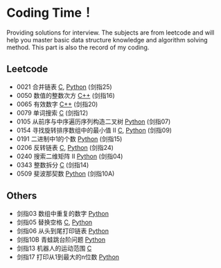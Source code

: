 # Coding Time！

Providing solutions for interview. The subjects are from leetcode and will help you master basic data structure knowledge and algorithm solving method. This part is also the record of my coding.

## Leetcode
* 0021 合并链表 [C](https://github.com/Tinky2013/Leetcode-solving/blob/master/C&C++/0021%20%E5%90%88%E5%B9%B6%E4%B8%A4%E4%B8%AA%E6%8E%92%E5%BA%8F%E7%9A%84%E9%93%BE%E8%A1%A8.cpp), [Python](https://github.com/Tinky2013/Leetcode-solving/blob/master/Python/0021%20%E5%90%88%E5%B9%B6%E4%B8%A4%E4%B8%AA%E6%8E%92%E5%BA%8F%E7%9A%84%E9%93%BE%E8%A1%A8.py) (剑指25)
* 0050 数值的整数次方 [C++](https://github.com/Tinky2013/Leetcode-solving/blob/master/C%26C%2B%2B/0050%20%20%E6%95%B0%E5%80%BC%E7%9A%84%E6%95%B4%E6%95%B0%E6%AC%A1%E6%96%B9.cpp) (剑指16)
* 0065 有效数字 [C++](https://github.com/Tinky2013/Leetcode-solving/blob/master/C%26C%2B%2B/0065%20%E6%9C%89%E6%95%88%E6%95%B0%E5%AD%97.cpp) (剑指20)
* 0079 单词搜索 [C](https://github.com/Tinky2013/Leetcode-solving/blob/master/C%26C%2B%2B/0079%20%E5%8D%95%E8%AF%8D%E6%90%9C%E7%B4%A2.cpp) (剑指12)
* 0105  从前序与中序遍历序列构造二叉树 [Python](https://github.com/Tinky2013/Leetcode-solving/blob/master/Python/0105%20%20%E4%BB%8E%E5%89%8D%E5%BA%8F%E4%B8%8E%E4%B8%AD%E5%BA%8F%E9%81%8D%E5%8E%86%E5%BA%8F%E5%88%97%E6%9E%84%E9%80%A0%E4%BA%8C%E5%8F%89%E6%A0%91.py) (剑指07)
* 0154 寻找旋转排序数组中的最小值 II [C](https://github.com/Tinky2013/Leetcode-solving/blob/master/C%26C%2B%2B/0154%20%E5%AF%BB%E6%89%BE%E6%97%8B%E8%BD%AC%E6%8E%92%E5%BA%8F%E6%95%B0%E7%BB%84%E4%B8%AD%E7%9A%84%E6%9C%80%E5%B0%8F%E5%80%BC%20II.cpp), [Python](https://github.com/Tinky2013/Leetcode-solving/blob/master/Python/0154%20%E5%AF%BB%E6%89%BE%E6%97%8B%E8%BD%AC%E6%8E%92%E5%BA%8F%E6%95%B0%E7%BB%84%E4%B8%AD%E7%9A%84%E6%9C%80%E5%B0%8F%E5%80%BC%20II.py) (剑指09)
* 0191 二进制中1的个数 [Python](https://github.com/Tinky2013/Leetcode-solving/blob/master/Python/0191%20%E4%BA%8C%E8%BF%9B%E5%88%B6%E4%B8%AD1%E7%9A%84%E4%B8%AA%E6%95%B0.py) (剑指15)
* 0206 反转链表 [C](https://github.com/Tinky2013/Leetcode-solving/blob/master/C&C++/0206%20%E5%8F%8D%E8%BD%AC%E9%93%BE%E8%A1%A8.cpp), [Python](https://github.com/Tinky2013/Leetcode-solving/blob/master/Python/0206%20%E5%8F%8D%E8%BD%AC%E9%93%BE%E8%A1%A8.py) (剑指24)
* 0240 搜索二维矩阵 II [Python](https://github.com/Tinky2013/Leetcode-solving/blob/master/Python/0240%20%E6%90%9C%E7%B4%A2%E4%BA%8C%E7%BB%B4%E7%9F%A9%E9%98%B5%20II.py) (剑指04)
* 0343 整数拆分 [C](https://github.com/Tinky2013/Leetcode-solving/blob/master/C%26C%2B%2B/0343%20%E6%95%B4%E6%95%B0%E6%8B%86%E5%88%86.cpp) (剑指14)
* 0509 斐波那契数 [Python](https://github.com/Tinky2013/Leetcode-solving/blob/master/Python/0509%20%E6%96%90%E6%B3%A2%E9%82%A3%E5%A5%91%E6%95%B0.py) (剑指10A)


## Others
* 剑指03 数组中重复的数字 [Python](https://github.com/Tinky2013/Leetcode-solving/blob/master/Python/JZ03%20%E6%95%B0%E7%BB%84%E4%B8%AD%E7%9A%84%E9%87%8D%E5%A4%8D%E6%95%B0%E5%AD%97.py)
* 剑指05 替换空格 [C](https://github.com/Tinky2013/Leetcode-solving/blob/master/C%26C%2B%2B/JZ05%20%E6%9B%BF%E6%8D%A2%E7%A9%BA%E6%A0%BC.cpp), [Python](https://github.com/Tinky2013/Leetcode-solving/blob/master/Python/JZ05%20%E6%9B%BF%E6%8D%A2%E7%A9%BA%E6%A0%BC.py)
* 剑指06 从头到尾打印链表 [Python](https://github.com/Tinky2013/Leetcode-solving/blob/master/Python/JZ06%20%E4%BB%8E%E5%B0%BE%E5%88%B0%E5%A4%B4%E6%89%93%E5%8D%B0%E9%93%BE%E8%A1%A8.py)
* 剑指10B 青蛙跳台阶问题 [Python](https://github.com/Tinky2013/Leetcode-solving/blob/master/Python/JZ10B%20%E9%9D%92%E8%9B%99%E8%B7%B3%E5%8F%B0%E9%98%B6%E9%97%AE%E9%A2%98.py)
* 剑指13 机器人的运动范围 [C](https://github.com/Tinky2013/Leetcode-solving/blob/master/C%26C%2B%2B/JZ13%20%E6%9C%BA%E5%99%A8%E4%BA%BA%E7%9A%84%E8%BF%90%E5%8A%A8%E8%8C%83%E5%9B%B4.cpp)
* 剑指17 打印从1到最大的n位数 [Python](https://github.com/Tinky2013/Leetcode-solving/blob/master/Python/JZ17%20%E6%89%93%E5%8D%B0%E4%BB%8E1%E5%88%B0%E6%9C%80%E5%A4%A7%E7%9A%84n%E4%BD%8D%E6%95%B0.py)
